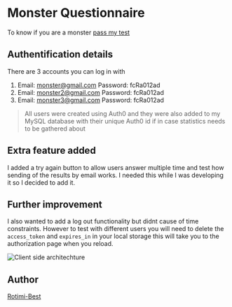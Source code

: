 # Monster Questionnaire

To know if you are a monster [pass my test](http://ibitoye-monsters.ossystem.ua/)

## Authentification details

There are 3 accounts you can log in with

1. Email: monster@gmail.com  Password: fcRa012ad
2. Email: monster2@gmail.com Password: fcRa012ad
3. Email: monster3@gmail.com Password: fcRa012ad

> All users were created using Auth0 and they were also added to my MySQL database with their unique Auth0 id if in case statistics needs to be gathered about 

## Extra feature added

I added a try again button to allow users answer multiple time and test how sending of the results by email works. I needed this while I was developing it so I decided to add it.

## Further improvement

I also wanted to add a log out functionality but didnt cause of time constraints. However to test with different users you will need to delete the `access_token` and `expires_in` in your local storage this will take you to the authorization page when you reload.

![Client side architechture](https://raw.githubusercontent.com/rotimi-best/monsters-ibitoye/master/Monster%20Architechture.png)

## Author

[Rotimi-Best](https://github.com/Rotimi-Best)
